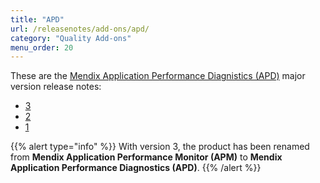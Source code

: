 ```yaml
---
title: "APD"
url: /releasenotes/add-ons/apd/
category: "Quality Add-ons"
menu_order: 20 
---
```


These are the [Mendix Application Performance Diagnistics (APD)](/addons/apd-addon/) major version release notes:

* [3](/releasenotes/add-ons/apd-3/)
* [2](/releasenotes/add-ons/apm-2/)
* [1](/releasenotes/add-ons/apm-1/)

{{% alert type="info" %}}
With version 3, the product has been renamed from **Mendix Application Performance Monitor (APM)** to **Mendix Application Performance Diagnostics (APD)**.
{{% /alert %}}

